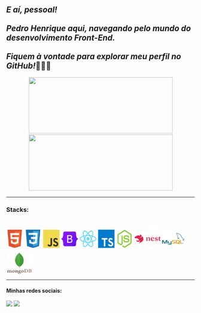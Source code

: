 ## <em>E aí, pessoal!<br><br> Pedro Henrique aqui, navegando pelo mundo do desenvolvimento Front-End.<br><br> Fiquem à vontade para explorar meu perfil no GitHub!</em>👨🏻‍💻

   <div align="center" style="display:block">
    <img height="150px" width="385px" src="https://github-readme-stats-sigma-five.vercel.app/api?username=pedrohrocha16&show_icons=true&theme=dracula&include_all_commits=true&count_private=true"/>
    <img height="150px" width="385px" src="https://github-readme-stats-sigma-five.vercel.app/api/top-langs/?username=pedrohrocha16&layout=compact&langs_count=7&theme=dracula"/>
    <hr>
  </div>
  
  <h3>Stacks:</h3>
  <div style="display: flex, margin-bottom: 1rem, justify-content: center"><br>
    <img align="center" alt="HTML" height="50" width="45"  src="https://raw.githubusercontent.com/devicons/devicon/master/icons/html5/html5-original.svg">
    <img align="center" alt="CSS" height="50" width="45" src="https://raw.githubusercontent.com/devicons/devicon/master/icons/css3/css3-original.svg">
    <img align="center" alt="Js" height="50" width="45" src="https://raw.githubusercontent.com/devicons/devicon/master/icons/javascript/javascript-original.svg">
    <img align="center" alt="Bootstrap" height="50" width="45" src="https://raw.githubusercontent.com/devicons/devicon/master/icons/bootstrap/bootstrap-original.svg">
    <img align="center" alt="React" height="50" width="45" src="https://raw.githubusercontent.com/devicons/devicon/master/icons/react/react-original.svg">
    <img align="center" alt="TypeScript" height="50" width="45" src="https://raw.githubusercontent.com/devicons/devicon/master/icons/typescript/typescript-original.svg">
    <img align="center" alt="NodeJs" height="50" width="45" src="https://raw.githubusercontent.com/devicons/devicon/master/icons/nodejs/nodejs-plain.svg">
    <img align="center" alt="NestJS" height="70" width="70" src="https://raw.githubusercontent.com/devicons/devicon/master/icons/nestjs/nestjs-plain-wordmark.svg">
    <img align="center" alt="MySQL" height="60" width="60" src="https://raw.githubusercontent.com/devicons/devicon/master/icons/mysql/mysql-original-wordmark.svg">
    <img align="center" alt="MongoDB" height="60" width="70" src="https://raw.githubusercontent.com/devicons/devicon/master/icons/mongodb/mongodb-original-wordmark.svg">

  <hr>
  </div>

  <h4> Minhas redes sociais:</h4>  
  <div> 
  <a href=https://www.instagram.com/pedrorochaducks target="_blank"><img src="https://img.shields.io/badge/-Instagram-%23E4405F?style=for-the-badge&logo=instagram&logoColor=white" target="_blank"></a>
  <a href="https://www.linkedin.com/in/pedrohrocha16" target="_blank"><img src="https://img.shields.io/badge/-LinkedIn-%230077B5?style=for-the-badge&logo=linkedin&logoColor=white" target="_blank"></a> 

</div>
